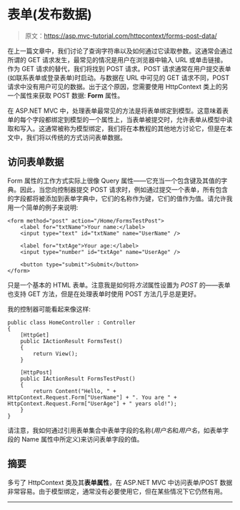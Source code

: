 # 表单(发布数据)

> 原文：<https://asp.mvc-tutorial.com/httpcontext/forms-post-data/>

在上一篇文章中，我们讨论了查询字符串以及如何通过它读取参数。这通常会通过所谓的 GET 请求发生，最常见的情况是用户在浏览器中输入 URL 或单击链接。作为 GET 请求的替代，我们将找到 POST 请求。POST 请求通常在用户提交表单(如联系表单或登录表单)时启动。与数据在 URL 中可见的 GET 请求不同，POST 请求中没有用户可见的数据。出于这个原因，您需要使用 HttpContext 类上的另一个属性来获取 POST 数据: **Form** 属性。

在 ASP.NET MVC 中，处理表单最常见的方法是将表单绑定到模型。这意味着表单的每个字段都绑定到模型的一个属性上，当表单被提交时，允许表单从模型中读取和写入。这通常被称为模型绑定，我们将在本教程的其他地方讨论它，但是在本文中，我们将以传统的方式访问表单数据。

## 访问表单数据

Form 属性的工作方式实际上很像 Query 属性——它充当一个包含键及其值的字典。因此，当您向控制器提交 POST 请求时，例如通过提交一个表单，所有包含的字段都将被添加到表单字典中，它们的名称作为键，它们的值作为值。请允许我用一个简单的例子来说明:

```
<form method="post" action="/Home/FormsTestPost">  
    <label for="txtName">Your name:</label>  
    <input type="text" id="txtName" name="UserName" />  

    <label for="txtAge">Your age:</label>  
    <input type="number" id="txtAge" name="UserAge" />  

    <button type="submit">Submit</button>  
</form>
```

只是一个基本的 HTML 表单。注意我是如何将*方法*属性设置为 *POST* 的——表单也支持 GET 方法，但是在处理表单时使用 POST 方法几乎总是更好。

<input type="hidden" name="IL_IN_ARTICLE">

我的控制器可能看起来像这样:

```
public class HomeController : Controller  
{  
    [HttpGet]  
    public IActionResult FormsTest()  
    {  
        return View();  
    }  

    [HttpPost]  
    public IActionResult FormsTestPost()  
    {  
        return Content("Hello, " + HttpContext.Request.Form["UserName"] + ". You are " + HttpContext.Request.Form["UserAge"] + " years old!");  
    }  
}
```

请注意，我如何通过引用表单集合中表单字段的名称(*用户名*和*用户名*，如表单字段的 Name 属性中所定义)来访问表单字段的值。

## 摘要

多亏了 HttpContext 类及其**表单属性**，在 ASP.NET MVC 中访问表单/POST 数据非常容易。由于模型绑定，通常没有必要使用它，但在某些情况下它仍然有用。

* * *